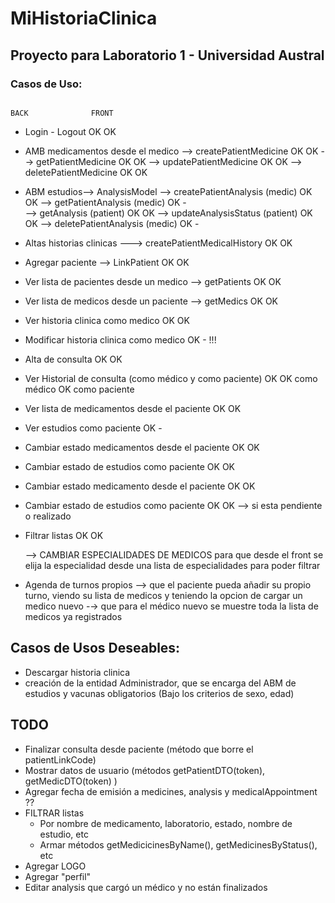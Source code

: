 # MiHistoriaClinica

## Proyecto para Laboratorio 1 - Universidad Austral


### Casos de Uso: 

                                                                        BACK              FRONT                                                        

  * Login - Logout						                    	        OK	                OK

  * AMB medicamentos desde el medico
        --> createPatientMedicine 					                    OK	                OK
        --> getPatientMedicine						                    OK              	OK
        --> updatePatientMedicine					                    OK                  OK
        --> deletePatientMedicine                                       OK                  OK
	
  * ABM estudios--> AnalysisModel
      --> createPatientAnalysis (medic)                                 OK                  OK
      --> getPatientAnalysis    (medic)                                 OK                   -                
      --> getAnalysis           (patient)                               OK                  OK
      --> updateAnalysisStatus  (patient)                               OK                  OK
      --> deletePatientAnalysis (medic)                                 OK                   -

  * Altas historias clinicas ---> createPatientMedicalHistory 	        OK 	                OK

  * Agregar paciente --> 	LinkPatient 				                OK 	                OK

  * Ver lista de pacientes desde un medico --> getPatients 		        OK  	            OK
  * Ver lista de medicos desde un paciente --> getMedics		        OK	                OK

  * Ver historia clinica como medico                                    OK                  OK
  * Modificar historia clinica como medico                              OK                  - !!!
  * Alta  de consulta 						                            OK	                OK
  * Ver Historial de consulta        (como médico y como paciente)      OK                  OK como médico
                                                                                            OK como paciente

  * Ver lista de medicamentos desde el paciente 			            OK	                OK
  * Ver estudios como paciente                                          OK                  -

  * Cambiar estado medicamentos desde el paciente 			            OK	                OK 
  * Cambiar estado de estudios como paciente                            OK                  OK 
  * Cambiar estado medicamento desde el paciente 			            OK	                OK 
  * Cambiar estado de estudios como paciente                            OK                  OK
    --> si esta pendiente o realizado                                                       

  * Filtrar listas                                                      OK                  OK

    --> CAMBIAR ESPECIALIDADES DE MEDICOS para que desde el front se elija la especialidad desde una lista de especialidades para poder filtrar
  * Agenda de turnos propios
    --> que el paciente pueda añadir su propio turno, viendo su lista de medicos y teniendo la opcion de cargar un medico nuevo 
    -→ que para el médico nuevo se muestre toda la lista de medicos ya registrados






## Casos de Usos Deseables:
* Descargar historia clinica
* creación de la entidad Administrador, que se encarga del ABM de estudios y vacunas obligatorios
(Bajo los criterios de sexo, edad) 



## TODO
* Finalizar consulta desde paciente (método que borre el patientLinkCode)
* Mostrar datos de usuario (métodos getPatientDTO(token), getMedicDTO(token) )
* Agregar fecha de emisión a medicines, analysis y medicalAppointment ??
* FILTRAR listas 
  * Por nombre de medicamento, laboratorio, estado, nombre de estudio, etc
  * Armar métodos getMedicicinesByName(), getMedicinesByStatus(), etc
* Agregar LOGO
* Agregar "perfil"
* Editar analysis que cargó un médico y no están finalizados
